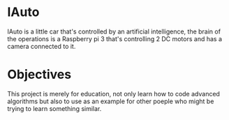 # IAuto

IAuto is a little car that's controlled by an artificial intelligence, the brain of the operations is a Raspberry pi 3 that's controlling 2 DC motors and has a camera connected to it.

# Objectives

This project is merely for education, not only learn how to code advanced algorithms but also to use as an example for other poeple who might be trying to learn something similar. 